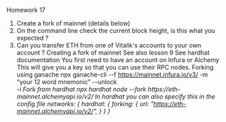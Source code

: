 Homework 17
1. Create a fork of mainnet (details below)
2. On the command line check the current block height, is this what you expected ?
3. Can you transfer ETH from one of Vitalik's accounts to your own account ?
Creating a fork of mainnet
See also lesson 9
See hardhat documentation
You first need to have an account on Infura or Alchemy
This will give you a key so that you can use their RPC nodes.
Forking using ganache
npx ganache-cli --f https://mainnet.infura.io/v3/<your key> -m
“your 12 word mnemonic” --unlock <address> -i <chain ID>
Fork from hardhat
npx hardhat node --fork https://eth-
mainnet.alchemyapi.io/v2/<your key>
In hardhat you can also specify this in the config file
networks: {
hardhat: {
forking: {
url: "https://eth-mainnet.alchemyapi.io/v2/<key>",
}
}
}
